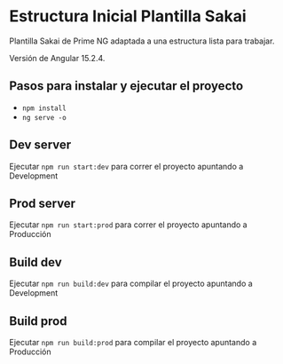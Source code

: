 # Estructura Inicial Plantilla Sakai

Plantilla Sakai de Prime NG adaptada a una estructura lista para trabajar.


Versión de Angular 15.2.4.

## Pasos para instalar y ejecutar el proyecto
- `npm install`
- `ng serve -o`
## Dev server

Ejecutar `npm run start:dev` para correr el proyecto apuntando a Development

## Prod server

Ejecutar `npm run start:prod` para correr el proyecto apuntando a Producción

## Build dev

Ejecutar `npm run build:dev` para compilar el proyecto apuntando a Development

## Build prod

Ejecutar `npm run build:prod` para compilar el proyecto apuntando a Producción

